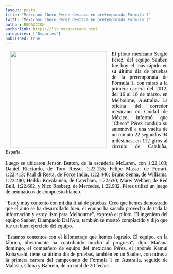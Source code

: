 ```yaml
---
layout: posts
title: "Mexicano Checo Pérez destaca en pretemporada Fórmula 1"
twitt: "Mexicano Checo Pérez destaca en pretemporada Fórmula 1"
author: REDACCION
authorlink: https://ljz.mx/acercade.html
categories: ["Deportes"]
published: true
---
```

<p style="color: #000000; font-family: Times, 'Times New Roman', serif; font-size: 16px; line-height: normal;">
  <img src="images/stories/fotos_marzo/checo.jpg" border="0" width="300" style="margin-left: 15px; margin-right: 15px; float: left;" />
</p>

<p style="color: #000000; font-family: Times, 'Times New Roman', serif; font-size: 16px; line-height: normal; text-align: justify;">
  El piloto mexicano Sergio Pérez, del equipo Sauber, fue hoy el más rápido en su último día de pruebas de la pretemporada de Fórmula 1, con miras a la primera carrera del 2012, del 16 al 18 de marzo, en Melbourne, Australia. La oficina del corredor mexicano en Ciudad de México, informó que "Checo" Pérez condujo su automóvil a una vuelta de un minuto 22 segundos 94 milésimas, en 112 giros al circuito de Cataluña, España.
</p>

<p style="color: #000000; font-family: Times, 'Times New Roman', serif; font-size: 16px; line-height: normal; text-align: justify;" />
Luego se ubicaron Jenson Button, de la escudería McLaren, con 1:22,103; Daniel Ricciardo, de Toro Rosso, 1:22.155; Felipe Massa, de Ferrari, 1:22.413; Paul di Resta, de Force India, 1:22,446; Bruno Senna, de Williams, 1:22.480; Heikki Kovalainen, de Caterham, 1:22.630; Marw Webber, de Red Bull, 1:22.662, y Nico Rosberg, de Mercedes, 1:22.932. Pérez utilizó un juego de neumáticos de compuesto blando. </p> 
<p style="color: #000000; font-family: Times, 'Times New Roman', serif; font-size: 16px; line-height: normal; text-align: justify;">
  "Estoy muy contento con mi día final de pruebas. Creo que hemos demostrado que el auto se ha desarrollado bien, el equipo ha sacado provecho de toda la información y estoy listo para Melbourne", expresó el piloto. El ingeniero del equipo Sauber, Diampaolo Dall'Ara, también se mostró complacido y dijo que fue un buen ejercicio del equipo.
</p>

<p style="color: #000000; font-family: Times, 'Times New Roman', serif; font-size: 16px; line-height: normal; text-align: justify;">
  "Estamos contentos con el kilometraje que hemos logrado. El equipo, en la fábrica, obviamente ha contribuido mucho al progreso", dijo. Mañana domingo, el compañero de equipo del mexicano Pérez, el japonés Kamui Kobayashi, tiene su último día de pruebas, también en un Sauber, con miras a la primera carrera del campeonato de Fórmula 1 en Australia, seguido de Malasia, China y Bahrein, de un total de 20 fechas.
</p>
